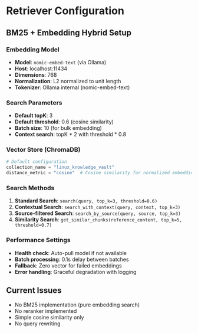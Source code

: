 # Retriever Configuration

## BM25 + Embedding Hybrid Setup

### Embedding Model
- **Model**: `nomic-embed-text` (via Ollama)
- **Host**: localhost:11434
- **Dimensions**: 768
- **Normalization**: L2 normalized to unit length
- **Tokenizer**: Ollama internal (nomic-embed-text)

### Search Parameters
- **Default topK**: 3
- **Default threshold**: 0.6 (cosine similarity)
- **Batch size**: 10 (for bulk embedding)
- **Context search**: topK * 2 with threshold * 0.8

### Vector Store (ChromaDB)
```python
# Default configuration
collection_name = "linux_knowledge_vault"
distance_metric = "cosine"  # Cosine similarity for normalized embeddings
```

### Search Methods
1. **Standard Search**: `search(query, top_k=3, threshold=0.6)`
2. **Contextual Search**: `search_with_context(query, context, top_k=3)`
3. **Source-filtered Search**: `search_by_source(query, source, top_k=3)`
4. **Similarity Search**: `get_similar_chunks(reference_content, top_k=5, threshold=0.7)`

### Performance Settings
- **Health check**: Auto-pull model if not available
- **Batch processing**: 0.1s delay between batches
- **Fallback**: Zero vector for failed embeddings
- **Error handling**: Graceful degradation with logging

## Current Issues
- No BM25 implementation (pure embedding search)
- No reranker implemented
- Simple cosine similarity only
- No query rewriting